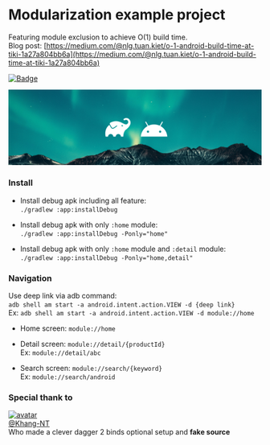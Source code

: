 #  Modularization example project

Featuring module exclusion to achieve O(1) build time.  
Blog post: [https://medium.com/@nlg.tuan.kiet/o-1-android-build-time-at-tiki-1a27a804bb6a](https://medium.com/@nlg.tuan.kiet/o-1-android-build-time-at-tiki-1a27a804bb6a)  


<a href="https://androidweekly.net/issues/issue-398" title="Android Weekly Issue 398">
<img alt="Badge" src="https://androidweekly.net/issues/issue-398/badge" height="20px"/>
</a>  


![background](./.github/background.jpg)

### Install

- Install debug apk including all feature:  
`./gradlew :app:installDebug` 

- Install debug apk with only `:home` module:  
`./gradlew :app:installDebug -Ponly="home"`

- Install debug apk with only `:home` module and `:detail` module:  
`./gradlew :app:installDebug -Ponly="home,detail"`

### Navigation
Use deep link via adb command:  
`adb shell am start -a android.intent.action.VIEW -d {deep link}`  
Ex: `adb shell am start -a android.intent.action.VIEW -d module://home`


- Home screen: `module://home`

- Detail screen: `module://detail/{productId}`  
Ex: `module://detail/abc`

- Search screen: `module://search/{keyword}`  
Ex: `module://search/android`

### Special thank to
[![avatar](https://avatars0.githubusercontent.com/u/13332950?s=150&v=4)](https://github.com/Khang-NT)  
[@Khang-NT](https://github.com/Khang-NT)  
Who made a clever dagger 2 binds optional setup and **fake source**
